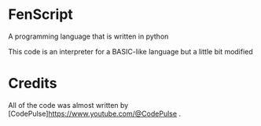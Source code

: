 # FenScript
A programming language that is written in python

This code is an interpreter for a BASIC-like language but a little bit modified

# Credits

All of the code was almost written by [CodePulse]https://www.youtube.com/@CodePulse .
